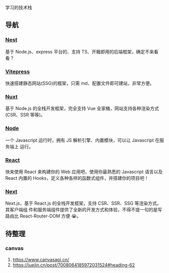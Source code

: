 学习的技术栈

## 导航

### [Nest](/study/Nest)

基于 Node.js、express 平台的、支持 TS、开箱即用的后端框架，确定不来看看？

### [Vitepress](/study/Vitepress)

快速搭建静态网站(SSG)的框架，只需 md、配置文件即可建站，非常方便。

### [Nuxt](/study/Nuxt)

基于 Node.js 的全栈开发框架，完全支持 Vue 全家桶，网站支持各种渲染方式(CSR、SSR
等等)。

### [Node](/study/Node)

一个 Javascript 运行时，拥有 JS 解析引擎、内置模块，可以让 Javascript 在服务端上
运行。

### [React](/study/React)

快来使用 React 来构建你的 Web 应用吧，使用你最熟悉的 Javascript 语言以及 React
内置的 Hooks，定义各种各样的函数式组件，并搭建你的项目吧！

### [Next](/study/Next)

Next.js，基于 React.js 的全栈开发框架，支持 CSR、SSR、SSG 等渲染方式。其客户端组
件和服务端组件提供了全新的开发方式和体验，不得不提一句的是写路由比
React-Router-DOM 方便 😭。

## 待整理

### canvas

1. https://www.canvasapi.cn/
2. https://juejin.cn/post/7008064185972031524#heading-62
